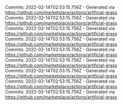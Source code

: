 Commits: 2022-02-14T02:53:15.756Z - Generated via https://github.com/marketplace/actions/artificial-grass
<br>
Commits: 2022-02-14T02:53:15.756Z - Generated via https://github.com/marketplace/actions/artificial-grass
<br>
Commits: 2022-02-14T02:53:15.756Z - Generated via https://github.com/marketplace/actions/artificial-grass
<br>
Commits: 2022-02-14T02:53:15.756Z - Generated via https://github.com/marketplace/actions/artificial-grass
<br>
Commits: 2022-02-14T02:53:15.756Z - Generated via https://github.com/marketplace/actions/artificial-grass
<br>
Commits: 2022-02-14T02:53:15.756Z - Generated via https://github.com/marketplace/actions/artificial-grass
<br>
Commits: 2022-02-14T02:53:15.756Z - Generated via https://github.com/marketplace/actions/artificial-grass
<br>
Commits: 2022-02-14T02:53:15.756Z - Generated via https://github.com/marketplace/actions/artificial-grass
<br>
Commits: 2022-02-14T02:53:15.756Z - Generated via https://github.com/marketplace/actions/artificial-grass
<br>
